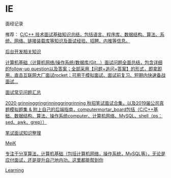 # IE
面经记录

推荐： [C/C++ 技术面试基础知识总结，包括语言、程序库、数据结构、算法、系统、网络、链接装载库等知识及面试经验、招聘、内推等信息。](https://github.com/huihut/interview)

[后台开发相关知识](https://github.com/twomonkeyclub/BackEnd)

[计算机基础（计算机网络/操作系统/数据库/Git...）面试问题全面总结，包含详细的follow-up question以及答案；全部采用【问题+追问+答案】的形式，即拿即用，直击互联网大厂面试rocket；可用于模拟面试、面试前复习、短期内快速备战面试...](https://github.com/wolverinn/Waking-Up)

[面试常见问题汇总](https://github.com/Making-It/CS_Review)

[2020 grinninggringrinninggringrinning 秋招笔试面试合集，以及2019届公司真题模拟题集 & 附上自己的后端指南，computermortar_board包括（C/C++基础、数据结构、算法、操作系统computer、计算机网络、MySQL、shell（ps：sed、awk、grep））](https://github.com/Apriluestc/2020)

[笔试面试知识整理](https://github.com/HIT-Alibaba/interview)

[MeiK](https://meik2333.com/posts)

[专注于分享算法，计算机基础（包括计算机网络，操作系统，MySQL等），无论是应付面试，还是提升自己地内功，这里都能帮到你](https://github.com/iamshuaidi/algo-basic)

[Learning](https://github.com/loversgzl/Learning)